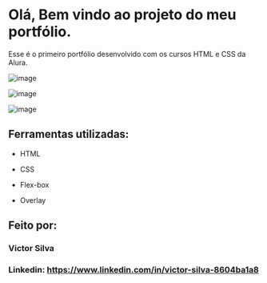 # Olá, Bem vindo ao projeto do meu portfólio.

Esse é o primeiro portfólio desenvolvido com os cursos HTML e CSS da Alura.

![image](https://github.com/victorsilva10/portfolio/assets/146249405/b9f1072d-c20c-4260-8327-95a3a35b21c0)

![image](https://github.com/victorsilva10/portfolio/assets/146249405/dc616a1c-7fe8-48f2-92f8-0e8ddccfe45e)

![image](https://github.com/victorsilva10/portfolio/assets/146249405/64d348a1-7def-47ad-abc1-ac5aae487777)




## Ferramentas utilizadas:

* HTML

* CSS

* Flex-box

* Overlay

## Feito por:

### Victor Silva

### Linkedin: https://www.linkedin.com/in/victor-silva-8604ba1a8
